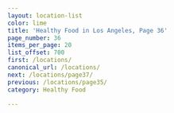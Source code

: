 ```yaml
---
layout: location-list
color: lime
title: 'Healthy Food in Los Angeles, Page 36'
page_number: 36
items_per_page: 20
list_offset: 700
first: /locations/
canonical_url: /locations/
next: /locations/page37/
previous: /locations/page35/
category: Healthy Food

---
```

